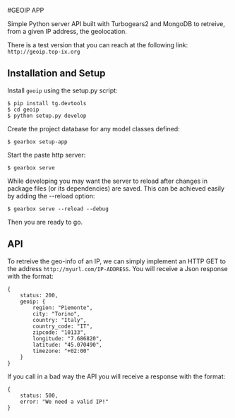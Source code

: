 #GEOIP APP

Simple Python server API built with Turbogears2 and MongoDB to retreive, from a given IP address, the geolocation. 

There is a test version that you can reach at the following link: ``http://geoip.top-ix.org``

## Installation and Setup

Install ``geoip`` using the setup.py script:

    $ pip install tg.devtools
    $ cd geoip
    $ python setup.py develop

Create the project database for any model classes defined:

    $ gearbox setup-app

Start the paste http server:

    $ gearbox serve

While developing you may want the server to reload after changes in package files (or its dependencies) are saved. This can be achieved easily by adding the --reload option:

    $ gearbox serve --reload --debug

Then you are ready to go.


## API

To retreive the geo-info of an IP, we can simply implement an HTTP GET to the address ``http://myurl.com/IP-ADDRESS``. You will receive a Json response with the format:
 
    {
        status: 200,
        geoip: {
            region: "Piemonte",
            city: "Torino",
            country: "Italy",
            country_code: "IT",
            zipcode: "10133",
            longitude: "7.686820",
            latitude: "45.070490",
            timezone: "+02:00"
        }
    }

If you call in a bad way the API you will receive a response with the format:

    {
        status: 500,
        error: "We need a valid IP!"
    }
        